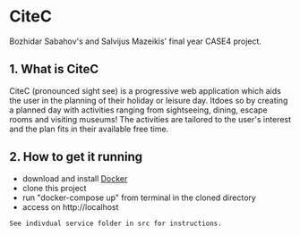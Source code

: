 # CiteC

Bozhidar Sabahov's and Salvijus Mazeikis' final year CASE4 project.

## 1. What is CiteC

CiteC (pronounced sight see) is a progressive web application which aids the user in the planning of their holiday or leisure day. Itdoes so by creating a planned day with activities ranging from sightseeing, dining, escape rooms and visiting museums! The activities are tailored to the user's interest and the plan fits in their available free time.

## 2. How to get it running

   - download and install [Docker](https://www.docker.com/products/docker-desktop)
   - clone this project
   - run "docker-compose up" from terminal in the cloned directory
   - access on http://localhost
   

    See indivdual service folder in src for instructions.

